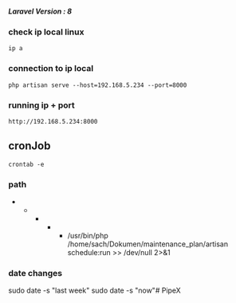 <h5>Laravel Version : 8</h5>

### check ip local linux
`ip a`

### connection to ip local
`php artisan serve --host=192.168.5.234 --port=8000`

### running ip + port
`http://192.168.5.234:8000`

## cronJob 

`crontab -e`

### path 

* * * * * /usr/bin/php /home/sach/Dokumen/maintenance_plan/artisan schedule:run >> /dev/null 2>&1

### date changes

sudo date -s "last week"
sudo date -s "now"# PipeX
